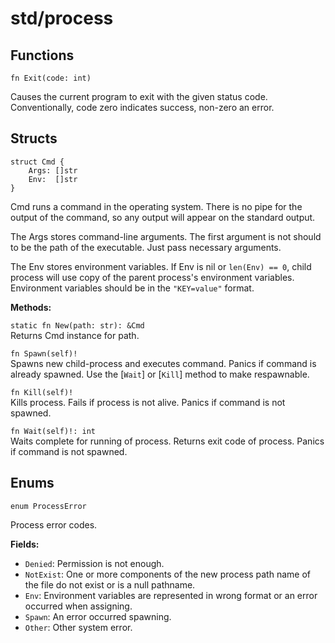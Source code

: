 # std/process

## Functions

```jule
fn Exit(code: int)
```
Causes the current program to exit with the given status code.\
Conventionally, code zero indicates success, non-zero an error.

## Structs

```jule
struct Cmd {
    Args: []str
    Env:  []str
}
```
Cmd runs a command in the operating system. There is no pipe for the output of the command, so any output will appear on the standard output.

The Args stores command-line arguments. The first argument is not should to be the path of the executable. Just pass necessary arguments.

The Env stores environment variables. If Env is nil or `len(Env) == 0`, child process will use copy of the parent process's environment variables. Environment variables should be in the `"KEY=value"` format.

**Methods:**

`static fn New(path: str): &Cmd`\
Returns Cmd instance for path.

`fn Spawn(self)!`\
Spawns new child-process and executes command. Panics if command is already spawned. Use the [`Wait`] or [`Kill`] method to make respawnable.

`fn Kill(self)!`\
Kills process. Fails if process is not alive. Panics if command is not spawned.

`fn Wait(self)!: int`\
Waits complete for running of process. Returns exit code of process. Panics if command is not spawned.

## Enums

```jule
enum ProcessError
```
Process error codes.

**Fields:**

- `Denied`: Permission is not enough.
- `NotExist`: One or more components of the new process path name of the file do not exist or is a null pathname.
- `Env`: Environment variables are represented in wrong format or an error occurred when assigning.
- `Spawn`: An error occurred spawning.
- `Other`: Other system error.